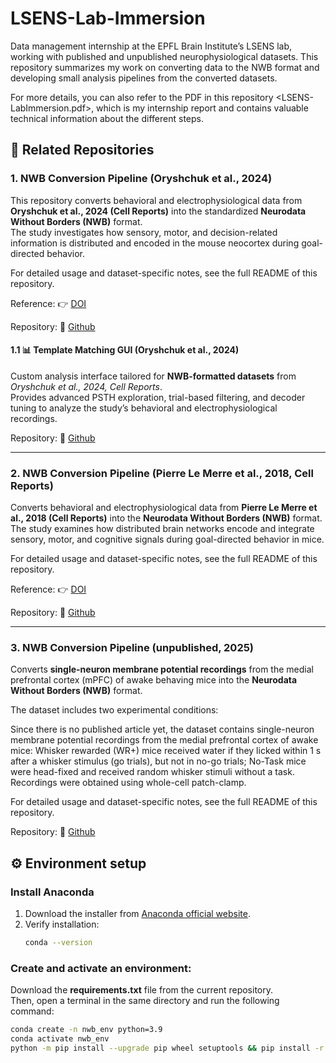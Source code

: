 # LSENS-Lab-Immersion
Data management internship at the EPFL Brain Institute’s LSENS lab, working with published and unpublished neurophysiological datasets. This repository summarizes my work on converting data to the NWB format and developing small analysis pipelines from the converted datasets.

For more details, you can also refer to the PDF in this repository <LSENS-LabImmersion.pdf>, which is my internship report and contains valuable technical information about the different steps.


## 📁 Related Repositories
### 1. NWB Conversion Pipeline (Oryshchuk et al., 2024)


This repository converts behavioral and electrophysiological data from **Oryshchuk et al., 2024 (Cell Reports)** into the standardized **Neurodata Without Borders (NWB)** format.  
The study investigates how sensory, motor, and decision-related information is distributed and encoded in the mouse neocortex during goal-directed behavior.  

For detailed usage and dataset-specific notes, see the full README of this repository.

Reference: 👉 [DOI](https://doi.org/10.1016/j.celrep.2023.113618)

Repository: 🔗 [Github](https://github.com/loris-fab/NWB_converter_AN.git)


#### 1.1 📊 Template Matching GUI (Oryshchuk et al., 2024)

Custom analysis interface tailored for **NWB-formatted datasets** from *Oryshchuk et al., 2024, Cell Reports*.  
Provides advanced PSTH exploration, trial-based filtering, and decoder tuning to analyze the study’s behavioral and electrophysiological recordings.

Repository: 🔗 [Github](https://github.com/loris-fab/NWB_Whisker-Stimulus-Decoding-main.git)

---
### 2. NWB Conversion Pipeline (Pierre Le Merre et al., 2018, Cell Reports)

Converts behavioral and electrophysiological data from **Pierre Le Merre et al., 2018 (Cell Reports)** into the **Neurodata Without Borders (NWB)** format.  
The study examines how distributed brain networks encode and integrate sensory, motor, and cognitive signals during goal-directed behavior in mice.

For detailed usage and dataset-specific notes, see the full README of this repository.

Reference: 👉 [DOI](https://pmc.ncbi.nlm.nih.gov/articles/PMC5766832/)

Repository: 🔗 [Github](https://github.com/loris-fab/NWB_Converter_LeMerre.git)

---

### 3. NWB Conversion Pipeline (unpublished, 2025)

Converts **single-neuron membrane potential recordings** from the medial prefrontal cortex (mPFC) of awake behaving mice into the **Neurodata Without Borders (NWB)** format.

The dataset includes two experimental conditions:

Since there is no published article yet, the dataset contains single-neuron membrane potential recordings from the medial prefrontal cortex of awake mice: Whisker rewarded (WR+) mice received water if they licked within 1 s after a whisker stimulus (go trials), but not in no-go trials; No-Task mice were head-fixed and received random whisker stimuli without a task. Recordings were obtained using whole-cell patch-clamp.

For detailed usage and dataset-specific notes, see the full README of this repository.

Repository: 🔗 [Github](https://github.com/loris-fab/NWB_converter_PB.git)


## ⚙️ Environment setup

### Install Anaconda

1. Download the installer from [Anaconda official website](https://www.anaconda.com/download).  
2. Verify installation:  
   ```bash
   conda --version
   ```
### Create and activate an environment:

Download the **requirements.txt** file from the current repository.  
Then, open a terminal in the same directory and run the following command:


```bash
conda create -n nwb_env python=3.9
conda activate nwb_env
python -m pip install --upgrade pip wheel setuptools && pip install -r requirements.txt
```
